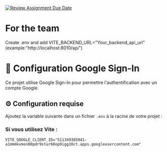 [![Review Assignment Due Date](https://classroom.github.com/assets/deadline-readme-button-22041afd0340ce965d47ae6ef1cefeee28c7c493a6346c4f15d667ab976d596c.svg)](https://classroom.github.com/a/j-otaqSD)

# For the team
Create .env and add VITE_BACKEND_URL="Your_backend_api_url"(example:"http://localhost:8010/api")


# 📄 Configuration Google Sign-In

Ce projet utilise Google Sign-In pour permettre l'authentification avec un compte Google.

## ⚙️ Configuration requise

Ajoutez la variable suivante dans un fichier `.env` à la racine de votre projet :

### Si vous utilisez **Vite** :

```env
VITE_GOOGLE_CLIENT_ID="511349385041-a1mmmkvmon00pdr9stur60op9igg10ct.apps.googleusercontent.com"

